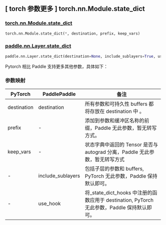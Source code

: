 ## [ torch 参数更多 ] torch.nn.Module.state_dict
### [torch.nn.Module.state_dict](https://pytorch.org/docs/stable/generated/torch.nn.Module.html#torch.nn.Module.state_dict)

```python
torch.nn.Module.state_dict(*, destination, prefix, keep_vars)
```

### [paddle.nn.Layer.state_dict](https://www.paddlepaddle.org.cn/documentation/docs/zh/develop/api/paddle/nn/Layer_cn.html#state-dict-destination-none-include-sublayers-true-use-hook-true)

```python
paddle.nn.Layer.state_dict(destination=None, include_sublayers=True, use_hook=True)
```

Pytorch 相比 Paddle 支持更多其他参数，具体如下：

### 参数映射
| PyTorch       | PaddlePaddle | 备注                                                   |
| ------------- | ------------ | ------------------------------------------------------ |
| destination         | destination        | 所有参数和可持久性 buffers 都将存放在 destination 中 。     |
| prefix           | -        | 添加到参数和缓冲区名称的前缀，Paddle 无此参数，暂无转写方式。     |
| keep_vars           | -        |  状态字典中返回的 Tensor 是否与 autograd 分离，Paddle 无此参数，暂无转写方式     |
| -           | include_sublayers        | 包括子层的参数和 buffers, PyTorch 无此参数，Paddle 保持默认即可。     |
| -           | use_hook        | 将_state_dict_hooks 中注册的函数应用于 destination, PyTorch 无此参数，Paddle 保持默认即可。     |
